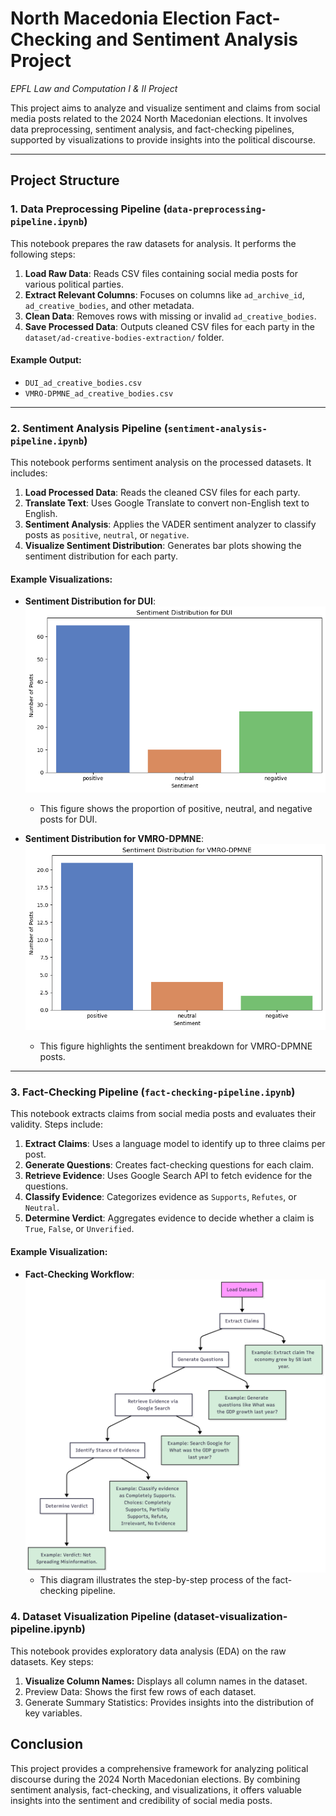 # North Macedonia Election Fact-Checking and Sentiment Analysis Project
*EPFL Law and Computation I & II Project*

This project aims to analyze and visualize sentiment and claims from social media posts related to the 2024 North Macedonian elections. It involves data preprocessing, sentiment analysis, and fact-checking pipelines, supported by visualizations to provide insights into the political discourse.

---

## Project Structure

### 1. Data Preprocessing Pipeline (`data-preprocessing-pipeline.ipynb`)
This notebook prepares the raw datasets for analysis. It performs the following steps:

1. **Load Raw Data**: Reads CSV files containing social media posts for various political parties.
2. **Extract Relevant Columns**: Focuses on columns like `ad_archive_id`, `ad_creative_bodies`, and other metadata.
3. **Clean Data**: Removes rows with missing or invalid `ad_creative_bodies`.
4. **Save Processed Data**: Outputs cleaned CSV files for each party in the `dataset/ad-creative-bodies-extraction/` folder.

#### Example Output:
- `DUI_ad_creative_bodies.csv`
- `VMRO-DPMNE_ad_creative_bodies.csv`

---

### 2. Sentiment Analysis Pipeline (`sentiment-analysis-pipeline.ipynb`)
This notebook performs sentiment analysis on the processed datasets. It includes:

1. **Load Processed Data**: Reads the cleaned CSV files for each party.
2. **Translate Text**: Uses Google Translate to convert non-English text to English.
3. **Sentiment Analysis**: Applies the VADER sentiment analyzer to classify posts as `positive`, `neutral`, or `negative`.
4. **Visualize Sentiment Distribution**: Generates bar plots showing the sentiment distribution for each party.

#### Example Visualizations:
- **Sentiment Distribution for DUI**:
  ![DUI Sentiment](figures/dui.png)
  - This figure shows the proportion of positive, neutral, and negative posts for DUI.

- **Sentiment Distribution for VMRO-DPMNE**:
  ![VMRO Sentiment](figures/vrmosentiment.png)
  - This figure highlights the sentiment breakdown for VMRO-DPMNE posts.

---

### 3. Fact-Checking Pipeline (`fact-checking-pipeline.ipynb`)
This notebook extracts claims from social media posts and evaluates their validity. Steps include:

1. **Extract Claims**: Uses a language model to identify up to three claims per post.
2. **Generate Questions**: Creates fact-checking questions for each claim.
3. **Retrieve Evidence**: Uses Google Search API to fetch evidence for the questions.
4. **Classify Evidence**: Categorizes evidence as `Supports`, `Refutes`, or `Neutral`.
5. **Determine Verdict**: Aggregates evidence to decide whether a claim is `True`, `False`, or `Unverified`.

#### Example Visualization:
- **Fact-Checking Workflow**:
  ![Fact Checking Pipeline](figures/Detailed-Process-Breakdown-of-Fact-Check.png)
    - This diagram illustrates the step-by-step process of the fact-checking pipeline.
### 4. Dataset Visualization Pipeline (dataset-visualization-pipeline.ipynb)
This notebook provides exploratory data analysis (EDA) on the raw datasets. Key steps:
1. **Visualize Column Names:** Displays all column names in the dataset.
2. Preview Data: Shows the first few rows of each dataset.
3. Generate Summary Statistics: Provides insights into the distribution of key variables.

## Conclusion
This project provides a comprehensive framework for analyzing political discourse during the 2024 North Macedonian elections. By combining sentiment analysis, fact-checking, and visualizations, it offers valuable insights into the sentiment and credibility of social media posts.